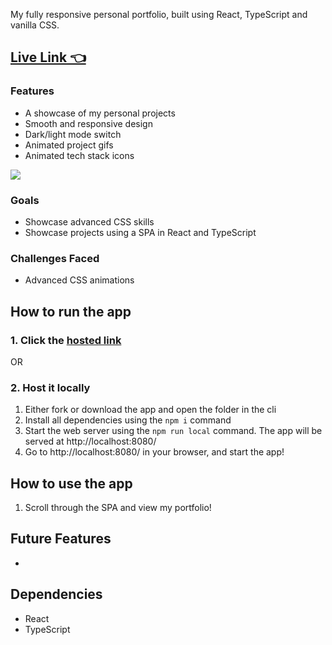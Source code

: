 My fully responsive personal portfolio, built using React, TypeScript and vanilla CSS.
## [Live Link 👈](https://personal-portfolio-phi-pearl.vercel.app/)

### Features
- A showcase of my personal projects
- Smooth and responsive design
- Dark/light mode switch
- Animated project gifs
- Animated tech stack icons

![](screencap1.png)

### Goals
- Showcase advanced CSS skills
- Showcase projects using a SPA in React and TypeScript

### Challenges Faced
- Advanced CSS animations

## How to run the app
### 1. Click the [hosted link](https://personal-portfolio-phi-pearl.vercel.app/)

OR

### 2. Host it locally
1.	Either fork or download the app and open the folder in the cli
2.	Install all dependencies using the `npm i` command
3.	Start the web server using the `npm run local` command. The app will be served at http://localhost:8080/
4.	Go to  http://localhost:8080/ in your browser, and start the app!

## How to use the app
1. Scroll through the SPA and view my portfolio!

## Future Features
- 

## Dependencies
- React
- TypeScript
